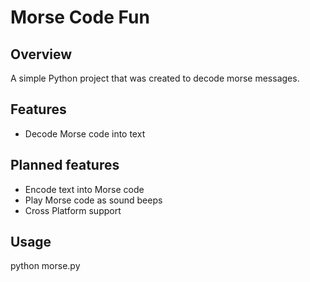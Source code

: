 # Morse Code Fun

## Overview
A simple Python project that was created to decode morse messages.

## Features
- Decode Morse code into text

## Planned features
- Encode text into Morse code
- Play Morse code as sound beeps
- Cross Platform support

## Usage
python morse.py
